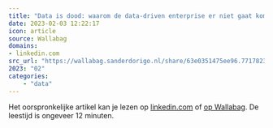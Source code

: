 ```yaml
---
title: "Data is dood: waarom de data-driven enterprise er niet gaat komen"
date: 2023-02-03 12:22:17
icon: article
source: Wallabag
domains:
- linkedin.com
src_url: "https://wallabag.sanderdorigo.nl/share/63e0351475ee96.77178230"
2023: "02"
categories:
    - "data"
---
```

Het oorspronkelijke artikel kan je lezen op [linkedin.com](https://www.linkedin.com/pulse/data-dood-waarom-de-data-driven-enterprise-er-niet-gaat-van-aerle/?trackingId=yTmHlu+tMKzmzggjcD96fQ%3D%3D) of [op Wallabag](https://wallabag.sanderdorigo.nl/share/63e0351475ee96.77178230). De leestijd is ongeveer 12 minuten.